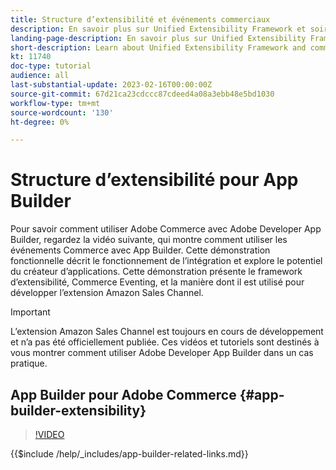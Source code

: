 ```yaml
---
title: Structure d’extensibilité et événements commerciaux
description: En savoir plus sur Unified Extensibility Framework et soirée commerciale
landing-page-description: En savoir plus sur Unified Extensibility Framework et soirée commerciale
short-description: Learn about Unified Extensibility Framework and commerce evening
kt: 11740
doc-type: tutorial
audience: all
last-substantial-update: 2023-02-16T00:00:00Z
source-git-commit: 67d21ca23cdccc87cdeed4a08a3ebb48e5bd1030
workflow-type: tm+mt
source-wordcount: '130'
ht-degree: 0%

---
```



# Structure d’extensibilité pour App Builder

Pour savoir comment utiliser Adobe Commerce avec Adobe Developer App Builder, regardez la vidéo suivante, qui montre comment utiliser les événements Commerce avec App Builder. Cette démonstration fonctionnelle décrit le fonctionnement de l’intégration et explore le potentiel du créateur d’applications. Cette démonstration présente le framework d’extensibilité, Commerce Eventing, et la manière dont il est utilisé pour développer l’extension Amazon Sales Channel.

>[!IMPORTANT]
>
>L’extension Amazon Sales Channel est toujours en cours de développement et n’a pas été officiellement publiée.  Ces vidéos et tutoriels sont destinés à vous montrer comment utiliser Adobe Developer App Builder dans un cas pratique.

## App Builder pour Adobe Commerce {#app-builder-extensibility}

>[!VIDEO](https://video.tv.adobe.com/v/3413328)

{{$include /help/_includes/app-builder-related-links.md}}
